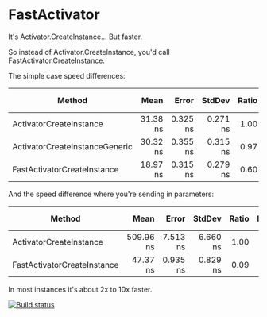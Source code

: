 # FastActivator
It's Activator.CreateInstance... But faster.

So instead of Activator.CreateInstance, you'd call FastActivator.CreateInstance.

The simple case speed differences:

|                         Method |     Mean |    Error |   StdDev | Ratio | RatioSD | Rank |  Gen 0 | Gen 1 | Gen 2 | Allocated |
|------------------------------- |---------:|---------:|---------:|------:|--------:|-----:|-------:|------:|------:|----------:|
|        ActivatorCreateInstance | 31.38 ns | 0.325 ns | 0.271 ns |  1.00 |    0.00 |    3 | 0.0051 |     - |     - |      32 B |
| ActivatorCreateInstanceGeneric | 30.32 ns | 0.355 ns | 0.315 ns |  0.97 |    0.02 |    2 | 0.0051 |     - |     - |      32 B |
|    FastActivatorCreateInstance | 18.97 ns | 0.315 ns | 0.279 ns |  0.60 |    0.01 |    1 | 0.0051 |     - |     - |      32 B |

And the speed difference where you're sending in parameters:

|                      Method |      Mean |    Error |   StdDev | Ratio | Rank |  Gen 0 | Gen 1 | Gen 2 | Allocated |
|---------------------------- |----------:|---------:|---------:|------:|-----:|-------:|------:|------:|----------:|
|     ActivatorCreateInstance | 509.96 ns | 7.513 ns | 6.660 ns |  1.00 |    2 | 0.0744 |     - |     - |     472 B |
| FastActivatorCreateInstance |  47.37 ns | 0.935 ns | 0.829 ns |  0.09 |    1 | 0.0153 |     - |     - |      96 B |

In most instances it's about 2x to 10x faster.

[![Build status](https://ci.appveyor.com/api/projects/status/d966a7vvo3v2v6yh?svg=true)](https://ci.appveyor.com/project/JaCraig/fastactivator)